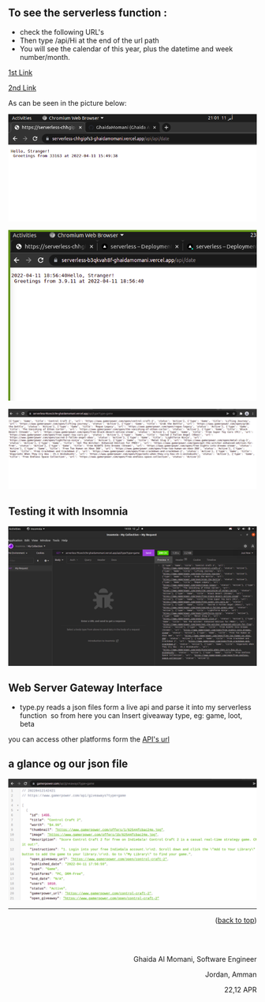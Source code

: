 

## To see the serverless function :
- check the following URL's
- Then type /api/Hi at the end of the url path
- You will see the calendar of this year, plus the datetime and week number/month.


[1st Link](https://serverless-tawny-nine.vercel.app/api/date)

[2nd Link](https://serverless-tawny-nine.vercel.app/api/type?type=game)

As can be seen in the picture below: 


![](assets/serverless1.png)

![](assets/serverless3.png)

![](assets/serverless5.png)

## Testing it with Insomnia
 ![](assets/serverlessTest.png)

## Web Server Gateway Interface

* type.py   reads a json files form a live api and parse it into my serverless function 
so from here you can  Insert giveaway type, eg: game, loot, beta

you can access other platforms form the [API's url](https://www.gamerpower.com/api-read)


## a glance og our json file 
![](assets/glanceServerless.png)

<hr/>
<p align="right">(<a href="#top">back to top</a>)</p>





  <br/><br/>

<p align="right">Ghaida Al Momani, Software Engineer</p>
<p align="right">Jordan, Amman</p>
  <p align="right">22,12 APR </p>